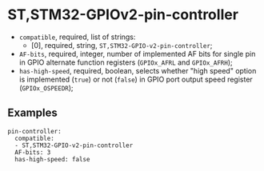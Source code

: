 ST,STM32-GPIOv2-pin-controller
==============================

- `compatible`, required, list of strings:
  - [0], required, string, `ST,STM32-GPIO-v2-pin-controller`;
- `AF-bits`, required, integer, number of implemented AF bits for single pin in GPIO alternate function registers
(`GPIOx_AFRL` and `GPIOx_AFRH`);
- `has-high-speed`, required, boolean, selects whether "high speed" option is implemented (`true`) or not (`false`) in
GPIO port output speed register (`GPIOx_OSPEEDR`);

Examples
--------

```
pin-controller:
  compatible:
  - ST,STM32-GPIO-v2-pin-controller
  AF-bits: 3
  has-high-speed: false
```
